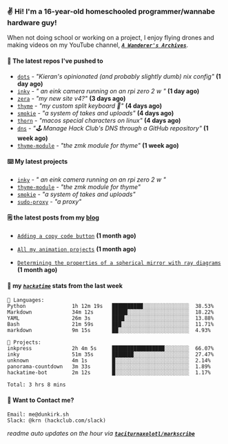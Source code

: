 ### ✌️ Hi! I'm a 16-year-old homeschooled programmer/wannabe hardware guy!

When not doing school or working on a project, I enjoy flying drones and making videos on my YouTube channel, [**_`A Wanderer's Archives`_**](https://youtube.com/@wanderer.archives).

#### 👷 The latest repos I've pushed to

- [`dots`](https://github.com/taciturnaxolotl/dots) - _"Kieran's opinionated (and probably slightly dumb) nix config"_ **(1 day ago)**
- [`inky`](https://github.com/taciturnaxolotl/inky) - _" an eink camera running on an rpi zero 2 w "_ **(1 day ago)**
- [`zera`](https://github.com/taciturnaxolotl/zera) - _"my new site v4?"_ **(3 days ago)**
- [`thyme`](https://github.com/taciturnaxolotl/thyme) - _"my custom split keyboard 🫶"_ **(4 days ago)**
- [`smokie`](https://github.com/taciturnaxolotl/smokie) - _"a system of takes and uploads"_ **(4 days ago)**
- [`thorn`](https://github.com/taciturnaxolotl/thorn) - _"macos special characters on linux"_ **(4 days ago)**
- [`dns`](https://github.com/hackclub/dns) - _"🕹 Manage Hack Club's DNS through a GitHub repository"_ **(1 week ago)**
- [`thyme-module`](https://github.com/taciturnaxolotl/thyme-module) - _"the zmk module for thyme"_ **(1 week ago)**

#### ⌨️ My latest projects

- [`inky`](https://github.com/taciturnaxolotl/inky) - _" an eink camera running on an rpi zero 2 w "_
- [`thyme-module`](https://github.com/taciturnaxolotl/thyme-module) - _"the zmk module for thyme"_
- [`smokie`](https://github.com/taciturnaxolotl/smokie) - _"a system of takes and uploads"_
- [`sudo-proxy`](https://github.com/taciturnaxolotl/sudo-proxy) - _"a proxy"_

#### 🗒️ the latest posts from my [blog](https://dunkirk.sh)

- [`Adding a copy code button`](https://dunkirk.sh/blog/adding-a-copy-button/) **(1 month ago)**

- [`All my animation projects`](https://dunkirk.sh/blog/my-animations/) **(1 month ago)**

- [`Determining the properties of a spherical mirror with ray diagrams`](https://dunkirk.sh/blog/spherical-ray-diagrams/) **(1 month ago)**



#### 📡 my [_`hackatime`_](https://waka.hackclub.com) stats from the last week

```text
💾 Languages:
Python               1h 12m 19s   ██████████░░░░░░░░░░░░░░░  38.53%
Markdown             34m 12s      █████░░░░░░░░░░░░░░░░░░░░  18.22%
YAML                 26m 3s       ████░░░░░░░░░░░░░░░░░░░░░  13.88%
Bash                 21m 59s      ███░░░░░░░░░░░░░░░░░░░░░░  11.71%
markdown             9m 15s       ██░░░░░░░░░░░░░░░░░░░░░░░  4.93%

💼 Projects:
inkpress             2h 4m 5s     █████████████████░░░░░░░░  66.07%
inky                 51m 35s      ███████░░░░░░░░░░░░░░░░░░  27.47%
unknown              4m 1s        █░░░░░░░░░░░░░░░░░░░░░░░░  2.14%
panorama-countdown   3m 33s       █░░░░░░░░░░░░░░░░░░░░░░░░  1.89%
hackatime-bot        2m 12s       █░░░░░░░░░░░░░░░░░░░░░░░░  1.17%

Total: 3 hrs 8 mins
```

#### 📮 Want to Contact me?

```text
Email: me@dunkirk.sh
Slack: @krn (hackclub.com/slack)
```

_readme auto updates on the hour via [**`taciturnaxolotl/markscribe`**](https://github.com/taciturnaxolotl/markscribe)_
